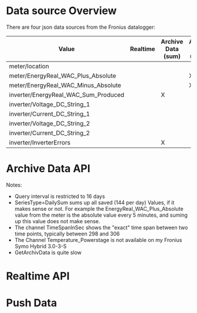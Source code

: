
# Data source Overview

There are four json data sources from the Fronius datalogger:

Value                                 | Realtime | Archive Data (sum) | Archive Data (detail) | Push Data
------------------------------------- | -------- | ------------------ | --------------------- | ---------
meter/location                        |          |                    |                       | X
meter/EnergyReal_WAC_Plus_Absolute    |          |                    | X                     | X
meter/EnergyReal_WAC_Minus_Absolute   |          |                    | X                     | X
inverter/EnergyReal_WAC_Sum_Produced  |          | X                  |                       | X
inverter/Voltage_DC_String_1          |          |                    |                       | X
inverter/Current_DC_String_1          |          |                    |                       | X
inverter/Voltage_DC_String_2          |          |                    |                       | X
inverter/Current_DC_String_2          |          |                    |                       | X
inverter/InverterErrors               |          | X                  |                       | 


# Archive Data API

Notes:
* Query interval is restricted to 16 days
* SeriesType=DailySum sums up all saved (144 per day) Values, if it makes sense or not. For example the EnergyReal_WAC_Plus_Absolute value from the meter is the absolute value every 5 minutes, and suming up this value does not make sense.
* The channel TimeSpanInSec shows the "exact" time span between two time points, typically between 298 and 306
* The Channel Temperature_Powerstage is not available on my Fronius Symo Hybrid 3.0-3-S
* GetArchivData is quite slow


# Realtime API


# Push Data